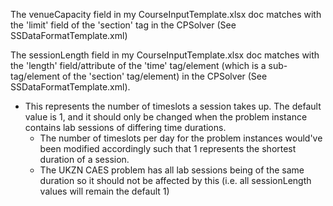 The venueCapacity field in my CourseInputTemplate.xlsx doc matches with the
'limit' field of the 'section' tag in the CPSolver (See SSDataFormatTemplate.xml)

The sessionLength field in my CourseInputTemplate.xlsx doc matches with the
'length' field/attribute of the 'time' tag/element (which is a sub-tag/element of the 'section' tag/element)
 in the CPSolver (See SSDataFormatTemplate.xml). 
 - This represents the number
 of timeslots a session takes up. The default value is 1, and it should only
 be changed when the problem instance contains lab sessions of differing time durations.
    - The number of timeslots per day for the problem instances would've been modified accordingly
    such that 1 represents the shortest duration of a session.
    - The UKZN CAES problem has all lab sessions being of the same duration so it should
    not be affected by this (i.e. all sessionLength values will remain the default 1) 
